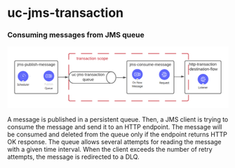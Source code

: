 # uc-jms-transaction

### Consuming messages from JMS queue 


![Use case JMS Transaction](img/use-case-jms-transaction.png)

A message is published in a persistent queue.
Then, a JMS client is trying to consume the message and send it to an HTTP endpoint.
The message will be consumed and deleted from the queue only if the endpoint returns HTTP OK response.
The queue allows several attempts for reading the message with a given time interval.
When the client exceeds the number of retry attempts, the message is redirected to a DLQ.

